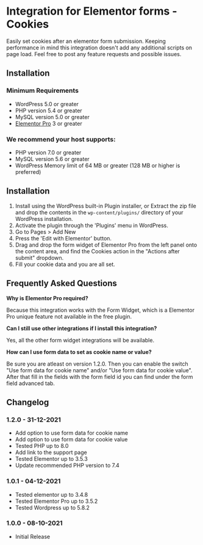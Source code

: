 # Integration for Elementor forms - Cookies

Easily set cookies after an elementor form submission.
Keeping performance in mind this integration doesn't add any additional scripts on page load. 
Feel free to post any feature requests and possible issues.

## Installation

### Minimum Requirements

* WordPress 5.0 or greater
* PHP version 5.4 or greater
* MySQL version 5.0 or greater
* [Elementor Pro](https://elementor.com) 3 or greater

### We recommend your host supports:

* PHP version 7.0 or greater
* MySQL version 5.6 or greater
* WordPress Memory limit of 64 MB or greater (128 MB or higher is preferred)

## Installation

1. Install using the WordPress built-in Plugin installer, or Extract the zip file and drop the contents in the `wp-content/plugins/` directory of your WordPress installation.
2. Activate the plugin through the 'Plugins' menu in WordPress.
3. Go to Pages > Add New
4. Press the 'Edit with Elementor' button.
5. Drag and drop the form widget of Elementor Pro from the left panel onto the content area, and find the Cookies action in the "Actions after submit" dropdown.
6. Fill your cookie data and you are all set.

## Frequently Asked Questions

**Why is Elementor Pro required?**

Because this integration works with the Form Widget, which is a Elementor Pro unique feature not available in the free plugin.

**Can I still use other integrations if I install this integration?**

Yes, all the other form widget integrations will be available.

**How can I use form data to set as cookie name or value?**

Be sure you are atleast on version 1.2.0. Then you can enable the switch "Use form data for cookie name" and/or "Use form data for cookie value". After that fill in the fields with the form field id you can find under the form field advanced tab.

## Changelog

### 1.2.0 - 31-12-2021
* Add option to use form data for cookie name
* Add option to use form data for cookie value
* Tested PHP up to 8.0
* Add link to the support page
* Tested Elementor up to 3.5.3
* Update recommended PHP version to 7.4

### 1.0.1 - 04-12-2021
* Tested elementor up to 3.4.8
* Tested Elementor Pro up to 3.5.2
* Tested Wordpress up to 5.8.2

### 1.0.0 - 08-10-2021
* Initial Release